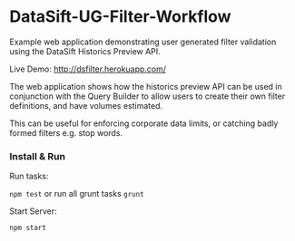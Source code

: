 DataSift-UG-Filter-Workflow
===========================

Example web application demonstrating user generated filter validation using the DataSift Historics Preview API.

Live Demo: <a href="http://dsfilter.herokuapp.com/">http://dsfilter.herokuapp.com/</a>

The web application shows how the historics preview API can be used in conjunction with the Query Builder to allow users to create their own filter definitions, and have volumes estimated.

This can be useful for enforcing corporate data limits, or catching badly formed filters e.g. stop words.


### Install & Run

Run tasks:

```npm test``` or run all grunt tasks ```grunt```

Start Server:

```npm start```